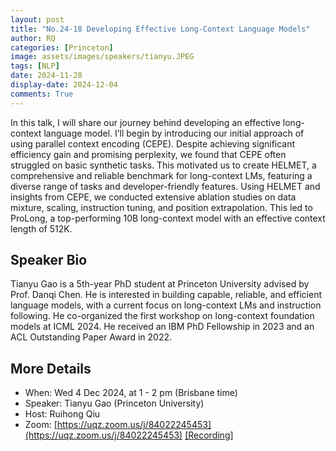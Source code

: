 ```yaml
---
layout: post
title: "No.24-18 Developing Effective Long-Context Language Models"
author: RQ
categories: [Princeton]
image: assets/images/speakers/tianyu.JPEG
tags: [NLP]
date: 2024-11-28
display-date: 2024-12-04
comments: True
---
```


In this talk, I will share our journey behind developing an effective long-context language model. I’ll begin by introducing our initial approach of using parallel context encoding (CEPE). Despite achieving significant efficiency gain and promising perplexity, we found that CEPE often struggled on basic synthetic tasks. This motivated us to create HELMET, a comprehensive and reliable benchmark for long-context LMs, featuring a diverse range of tasks and developer-friendly features. Using HELMET and insights from CEPE, we conducted extensive ablation studies on data mixture, scaling, instruction tuning, and position extrapolation. This led to ProLong, a top-performing 10B long-context model with an effective context length of 512K.

## Speaker Bio

Tianyu Gao is a 5th-year PhD student at Princeton University advised by Prof. Danqi Chen. He is interested in building capable, reliable, and efficient language models, with a current focus on long-context LMs and instruction following. He co-organized the first workshop on long-context foundation models at ICML 2024. He received an IBM PhD Fellowship in 2023 and an ACL Outstanding Paper Award in 2022.

## More Details

- When: Wed 4 Dec 2024, at 1 - 2 pm (Brisbane time)
- Speaker: Tianyu Gao (Princeton University)
- Host: Ruihong Qiu
- Zoom: [https://uqz.zoom.us/j/84022245453](https://uqz.zoom.us/j/84022245453) [[Recording]](https://uqz.zoom.us/rec/share/nEgsR99NA_BaBAeL6xtWojxnImqthEXryCrkuDy9L-7IRTv7RiLUb3NuyHHkb8fT.xcAIvXVgFkYVLWOs)
